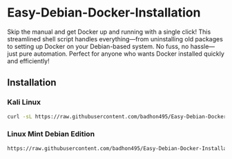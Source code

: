 # Easy-Debian-Docker-Installation
Skip the manual and get Docker up and running with a single click! This streamlined shell script handles everything—from uninstalling old packages to setting up Docker on your Debian-based system. No fuss, no hassle—just pure automation. Perfect for anyone who wants Docker installed quickly and efficiently! 


## Installation
### Kali Linux

```bash
curl -sL https://raw.githubusercontent.com/badhon495/Easy-Debian-Docker-Installation/main/kali.sh | bash
```
### Linux Mint Debian Edition
```bash
https://raw.githubusercontent.com/badhon495/Easy-Debian-Docker-Installation/main/LMDE.sh | bash
```
